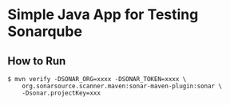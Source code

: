 # Simple Java App for Testing Sonarqube 

## How to Run
```
$ mvn verify -DSONAR_ORG=xxxx -DSONAR_TOKEN=xxxx \ 
    org.sonarsource.scanner.maven:sonar-maven-plugin:sonar \ 
    -Dsonar.projectKey=xxx 
```